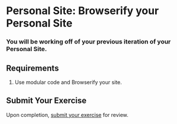 # Personal Site: Browserify your Personal Site

### You will be working off of your previous iteration of your Personal Site.

## Requirements
    
1. Use modular code and Browserify your site.

## Submit Your Exercise
Upon completion, [submit your exercise](http://bit.ly/NSSExerciseSubmission) for review.
